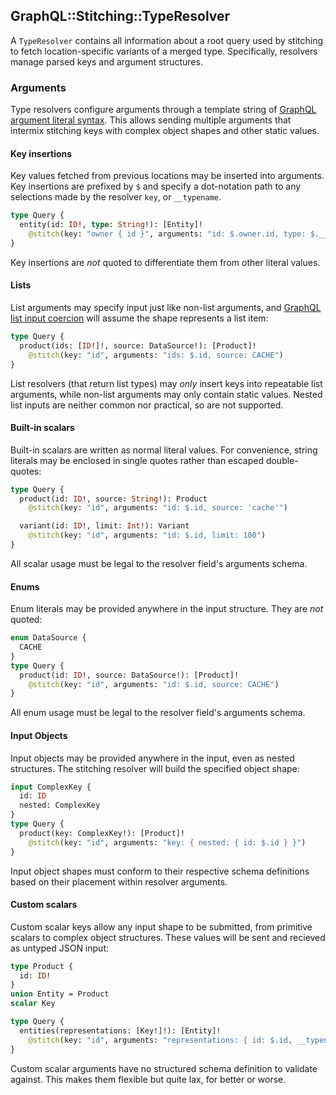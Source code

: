 ## GraphQL::Stitching::TypeResolver

A `TypeResolver` contains all information about a root query used by stitching to fetch location-specific variants of a merged type. Specifically, resolvers manage parsed keys and argument structures.

### Arguments

Type resolvers configure arguments through a template string of [GraphQL argument literal syntax](https://spec.graphql.org/October2021/#sec-Language.Arguments). This allows sending multiple arguments that intermix stitching keys with complex object shapes and other static values.

#### Key insertions

Key values fetched from previous locations may be inserted into arguments. Key insertions are prefixed by `$` and specify a dot-notation path to any selections made by the resolver `key`, or `__typename`.

```graphql
type Query {
  entity(id: ID!, type: String!): [Entity]!
    @stitch(key: "owner { id }", arguments: "id: $.owner.id, type: $.__typename")
}
```

Key insertions are _not_ quoted to differentiate them from other literal values.

#### Lists

List arguments may specify input just like non-list arguments, and [GraphQL list input coercion](https://spec.graphql.org/October2021/#sec-List.Input-Coercion) will assume the shape represents a list item:

```graphql
type Query {
  product(ids: [ID!]!, source: DataSource!): [Product]!
    @stitch(key: "id", arguments: "ids: $.id, source: CACHE")
}
```

List resolvers (that return list types) may _only_ insert keys into repeatable list arguments, while non-list arguments may only contain static values. Nested list inputs are neither common nor practical, so are not supported.

#### Built-in scalars

Built-in scalars are written as normal literal values. For convenience, string literals may be enclosed in single quotes rather than escaped double-quotes:

```graphql
type Query {
  product(id: ID!, source: String!): Product
    @stitch(key: "id", arguments: "id: $.id, source: 'cache'")

  variant(id: ID!, limit: Int!): Variant
    @stitch(key: "id", arguments: "id: $.id, limit: 100")
}
```

All scalar usage must be legal to the resolver field's arguments schema.

#### Enums

Enum literals may be provided anywhere in the input structure. They are _not_ quoted:

```graphql
enum DataSource {
  CACHE
}
type Query {
  product(id: ID!, source: DataSource!): [Product]!
    @stitch(key: "id", arguments: "id: $.id, source: CACHE")
}
```

All enum usage must be legal to the resolver field's arguments schema.

#### Input Objects

Input objects may be provided anywhere in the input, even as nested structures. The stitching resolver will build the specified object shape:

```graphql
input ComplexKey {
  id: ID
  nested: ComplexKey
}
type Query {
  product(key: ComplexKey!): [Product]!
    @stitch(key: "id", arguments: "key: { nested: { id: $.id } }")
}
```

Input object shapes must conform to their respective schema definitions based on their placement within resolver arguments.

#### Custom scalars

Custom scalar keys allow any input shape to be submitted, from primitive scalars to complex object structures. These values will be sent and recieved as untyped JSON input:

```graphql
type Product {
  id: ID!
}
union Entity = Product
scalar Key

type Query {
  entities(representations: [Key!]!): [Entity]!
    @stitch(key: "id", arguments: "representations: { id: $.id, __typename: $.__typename }")
}
```

Custom scalar arguments have no structured schema definition to validate against. This makes them flexible but quite lax, for better or worse.
